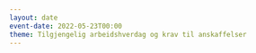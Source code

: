 ```yaml
---
layout: date
event-date: 2022-05-23T00:00
theme: Tilgjengelig arbeidshverdag og krav til anskaffelser
---
```

